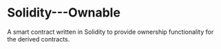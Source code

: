 # Solidity---Ownable
A smart contract written in Solidity to provide ownership functionality for the derived contracts.
